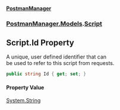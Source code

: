 #### [PostmanManager](PostmanManager.md 'PostmanManager')
### [PostmanManager.Models](PostmanManager.md#PostmanManager.Models 'PostmanManager.Models').[Script](PostmanManager.md#PostmanManager.Models.Script 'PostmanManager.Models.Script')

## Script.Id Property

A unique, user defined identifier that can  
be used to refer to this script from requests.

```csharp
public string Id { get; set; }
```

#### Property Value
[System.String](https://docs.microsoft.com/en-us/dotnet/api/System.String 'System.String')